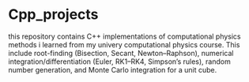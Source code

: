 # Cpp_projects
this repository contains C++ implementations of computational physics methods i learned from my univery computational physics course. This include root-finding (Bisection, Secant, Newton–Raphson), numerical integration/differentiation (Euler, RK1–RK4, Simpson’s rules), random number generation, and Monte Carlo integration for a unit cube.
